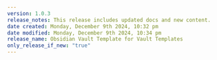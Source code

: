 ```yaml
---
version: 1.0.3
release_notes: This release includes updated docs and new content.
date created: Monday, December 9th 2024, 10:32 pm
date modified: Monday, December 9th 2024, 10:34 pm
release_name: Obsidian Vault Template for Vault Templates
only_release_if_new: "true"
---
```


